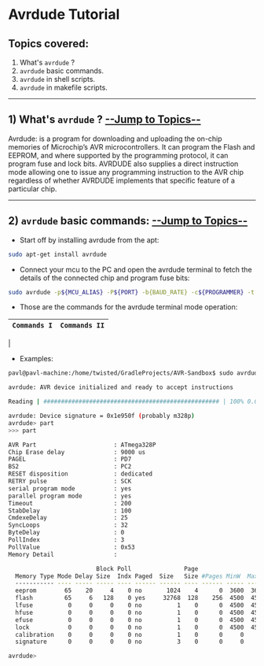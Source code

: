# Avrdude Tutorial

<a name="TOPICS"></a>
## Topics covered: 
1) What's `avrdude` ?
2) `avrdude` basic commands.
3) `avrdude` in shell scripts.
4) `avrdude` in makefile scripts.
------------------------------------------------------

## 1) What's `avrdude` ? [--Jump to Topics--](#TOPICS)

Avrdude: is a program for downloading and uploading the on-chip memories of Microchip’s AVR microcontrollers. 
It can program the Flash and EEPROM, and where supported by the programming protocol, it can program fuse and lock bits. 
AVRDUDE also supplies a direct instruction mode allowing one to issue any programming instruction to the AVR chip regardless of whether AVRDUDE implements that specific feature of a particular chip.

-----------------------------------------------------

## 2) `avrdude` basic commands: [--Jump to Topics--](#TOPICS)

- Start off by installing avrdude from the apt:
```sh
sudo apt-get install avrdude
```
- Connect your mcu to the PC and open the avrdude terminal to fetch the details of the connected chip and program fuse bits:
```sh
sudo avrdude -p${MCU_ALIAS} -P${PORT} -b{BAUD_RATE} -c${PROGRAMMER} -t
```
- Those are the commands for the avrdude terminal mode operation: 

| `Commands I` | `Commands II` |
|-------------|----------------|
| 

- Examples: 
```sh
pavl@pavl-machine:/home/twisted/GradleProjects/AVR-Sandbox$ sudo avrdude -p m328p -c arduino -b57600 -P'/dev/ttyUSB0' -t

avrdude: AVR device initialized and ready to accept instructions

Reading | ################################################## | 100% 0.00s

avrdude: Device signature = 0x1e950f (probably m328p)
avrdude> part
>>> part 

AVR Part                      : ATmega328P
Chip Erase delay              : 9000 us
PAGEL                         : PD7
BS2                           : PC2
RESET disposition             : dedicated
RETRY pulse                   : SCK
serial program mode           : yes
parallel program mode         : yes
Timeout                       : 200
StabDelay                     : 100
CmdexeDelay                   : 25
SyncLoops                     : 32
ByteDelay                     : 0
PollIndex                     : 3
PollValue                     : 0x53
Memory Detail                 :

                         Block Poll               Page                       Polled
  Memory Type Mode Delay Size  Indx Paged  Size   Size #Pages MinW  MaxW   ReadBack
  ----------- ---- ----- ----- ---- ------ ------ ---- ------ ----- ----- ---------
  eeprom        65    20     4    0 no       1024    4      0  3600  3600 0xff 0xff
  flash         65     6   128    0 yes     32768  128    256  4500  4500 0xff 0xff
  lfuse          0     0     0    0 no          1    0      0  4500  4500 0x00 0x00
  hfuse          0     0     0    0 no          1    0      0  4500  4500 0x00 0x00
  efuse          0     0     0    0 no          1    0      0  4500  4500 0x00 0x00
  lock           0     0     0    0 no          1    0      0  4500  4500 0x00 0x00
  calibration    0     0     0    0 no          1    0      0     0     0 0x00 0x00
  signature      0     0     0    0 no          3    0      0     0     0 0x00 0x00

avrdude> 
```

